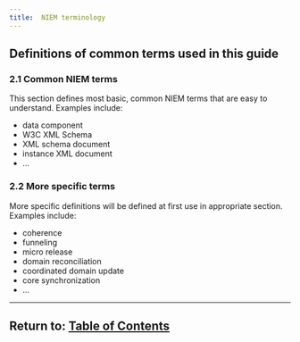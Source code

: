 ```yaml
---
title:  NIEM terminology
---
```


## Definitions of common terms used in this guide 

### 2.1 Common NIEM terms
This section defines most basic, common NIEM terms that are easy to understand.
Examples include:

- data component
- W3C XML Schema
- XML schema document
- instance XML document
- ...

### 2.2 More specific terms

More specific definitions will be defined at first use in appropriate section.
Examples include:

- coherence
- funneling
- micro release
- domain reconciliation
- coordinated domain update
- core synchronization
- ...

----

## Return to:  [Table of Contents](./index.html)

